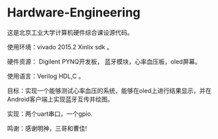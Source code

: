 # Hardware-Engineering
这是北京工业大学计算机硬件综合课设源代码。

使用环境：vivado 2015.2 Xinlix sdk 。

硬件资源： Digilent PYNQ开发板， 蓝牙模块，心率血压板，oled屏幕。

使用语言：Verilog HDL,C 。

目标：实现一个能够测试心率血压的系统，能够在oled上进行结果显示，并在Android客户端上实现蓝牙互传并绘图。

实现：两个uart串口，一个gpio.

鸣谢：感谢明神，三哥和曹佳!

